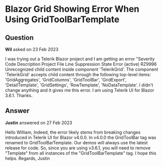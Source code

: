 # Blazor Grid Showing Error When Using GridToolBarTemplate

## Question

**Wil** asked on 23 Feb 2023

I was trying out a Telerik Blazor project and I am getting an error "Severity Code Description Project File Line Suppression State Error (active) RZ9996 Unrecognized child content inside component 'TelerikGrid'. The component 'TelerikGrid' accepts child content through the following top-level items: 'GridAggregates', 'GridColumns', 'GridToolBar', 'GridExport', 'DetailTemplate', 'GridSettings', 'RowTemplate', 'NoDataTemplate'. I didn't change anything and it gives me this error. I am using Telerik UI for Blazor 3.6.1. Thanks.

## Answer

**Justin** answered on 27 Feb 2023

Hello William, Indeed, the error likely stems from breaking changes introduced in Telerik UI for Blazor v4.0.0. In v4.0.0 the GridToolBar tag was renamed to GridToolBarTemplate. Our demos will always use the latest release for code. So, since you are using v3.6.1, you will need to remove "Template" from all instances of the "GridToolBarTemplate" tag. I hope this helps. Regards, Justin
